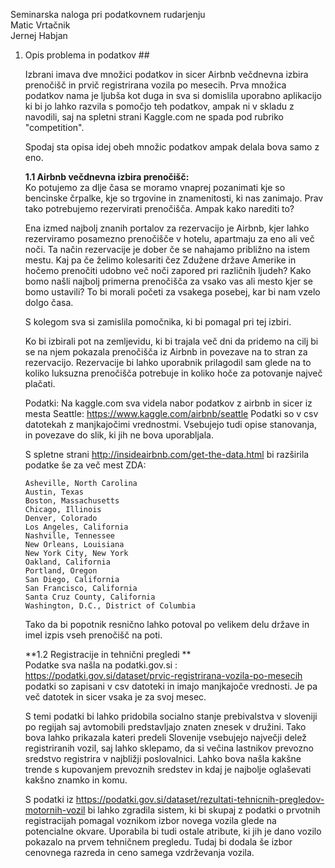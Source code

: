 Seminarska naloga pri podatkovnem rudarjenju  
Matic Vrtačnik  
Jernej Habjan  

1. Opis problema in podatkov ##
	
	Izbrani imava dve množici podatkov in sicer Airbnb večdnevna izbira prenočišč in prvič registrirana vozila po mesecih.
	Prva množica podatkov nama je ljubša kot duga in sva si domislila uporabno aplikacijo ki bi jo lahko razvila s pomočjo teh
	podatkov, ampak ni v skladu z navodili, saj na spletni strani Kaggle.com ne spada pod rubriko "competition".
	
	Spodaj sta opisa idej obeh množic podatkov ampak delala bova samo z eno.

	 **1.1 Airbnb večdnevna izbira prenočišč:**  
	Ko potujemo za dlje časa se moramo vnaprej pozanimati kje so bencinske črpalke, kje so trgovine in znamenitosti, ki nas zanimajo. Prav tako potrebujemo rezervirati prenočišča. Ampak kako narediti to?
		
	Ena izmed najbolj znanih portalov za rezervacijo je Airbnb, kjer lahko rezerviramo posamezno prenočišče v hotelu, apartmaju za eno ali več noči. Ta način rezervacije je dober če se nahajamo približno na istem mestu. Kaj pa če želimo kolesariti čez Zdužene države Amerike in hočemo prenočiti udobno več noči zapored pri različnih ljudeh? Kako bomo našli najbolj primerna prenočišča za vsako vas ali mesto kjer se bomo ustavili? To bi morali početi za vsakega posebej, kar bi nam vzelo dolgo časa.
		
	S kolegom sva si zamislila pomočnika, ki bi pomagal pri tej izbiri.

	Ko bi izbirali pot na zemljevidu, ki bi trajala več dni da pridemo na cilj bi se na njem pokazala prenočišča iz Airbnb in povezave na to stran za rezervacijo. Rezervacije bi lahko uporabnik prilagodil sam glede na to koliko luksuzna prenočišča potrebuje in koliko hoče za potovanje največ plačati.

	Podatki:
	Na kaggle.com sva videla nabor podatkov z airbnb in sicer iz mesta Seattle: https://www.kaggle.com/airbnb/seattle
	Podatki so v csv datotekah z manjkajočimi vrednostmi. Vsebujejo tudi opise stanovanja, in povezave do slik, ki jih 
	ne bova uporabljala.

	S spletne strani http://insideairbnb.com/get-the-data.html bi razširila podatke še za več mest ZDA: 
	```
	Asheville, North Carolina  
	Austin, Texas  
	Boston, Massachusetts  
	Chicago, Illinois  
	Denver, Colorado  
	Los Angeles, California  
	Nashville, Tennessee  
	New Orleans, Louisiana  
	New York City, New York  
	Oakland, California   
	Portland, Oregon  
	San Diego, California  
	San Francisco, California  
	Santa Cruz County, California  
	Washington, D.C., District of Columbia  
	```
		
	Tako da bi popotnik resnično lahko potoval po velikem delu države in imel izpis vseh prenočišč na poti.
		
	**1.2 Registracije in tehnični pregledi **  
	Podatke sva našla na podatki.gov.si : https://podatki.gov.si/dataset/prvic-registrirana-vozila-po-mesecih
	podatki so zapisani v csv datoteki in imajo manjkajoče vrednosti. Je pa več datotek in sicer vsaka je za svoj mesec.

	S temi podatki bi lahko pridobila socialno stanje prebivalstva v sloveniji po regijah saj avtomobili predstavljajo 
	znaten znesek v družini. Tako bova lahko prikazala kateri predeli Slovenije vsebujejo največji delež registriranih 
	vozil, saj lahko sklepamo, da si večina lastnikov prevozno sredstvo registrira v najbližji poslovalnici. Lahko bova 
	našla kakšne trende s kupovanjem prevoznih sredstev in kdaj je najbolje oglaševati kakšno znamko in komu. 

	S podatki iz https://podatki.gov.si/dataset/rezultati-tehnicnih-pregledov-motornih-vozil bi lahko zgradila sistem, ki
	bi skupaj z podatki o prvotnih registracijah pomagal voznikom izbor novega vozila glede na potencialne okvare. Uporabila
	bi tudi ostale atribute, ki jih je dano vozilo pokazalo na prvem tehničnem pregledu. Tudaj bi dodala še izbor 
	cenovnega razreda in ceno samega vzdrževanja vozila.
		
		
		
		
		
